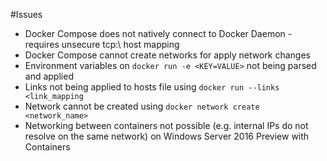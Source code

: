 #Issues

* Docker Compose does not natively connect to Docker Daemon - requires unsecure tcp:\\ host mapping
* Docker Compose cannot create networks for apply network changes
* Environment variables on `docker run -e <KEY=VALUE>` not being parsed and applied
* Links not being applied to hosts file using `docker run --links <link_mapping`
* Network cannot be created using `docker network create <network_name>`
* Networking between containers not possible (e.g. internal IPs do not resolve on the same network) on Windows Server 2016 Preview with Containers